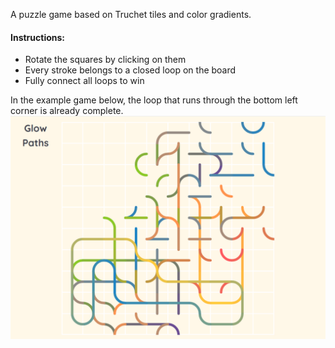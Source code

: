 A puzzle game based on Truchet tiles and color gradients.

#### Instructions:

- Rotate the squares by clicking on them
- Every stroke belongs to a closed loop on the board
- Fully connect all loops to win

In the example game below, the loop that runs through the bottom left corner is already complete.
![](./glow_paths_demo.png)
